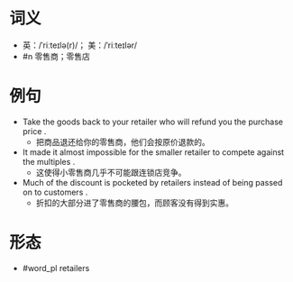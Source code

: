 # 词义
- 英：/ˈriːteɪlə(r)/； 美：/ˈriːteɪlər/
- #n 零售商；零售店
# 例句
- Take the goods back to your retailer who will refund you the purchase price .
	- 把商品退还给你的零售商，他们会按原价退款的。
- It made it almost impossible for the smaller retailer to compete against the multiples .
	- 这使得小零售商几乎不可能跟连锁店竞争。
- Much of the discount is pocketed by retailers instead of being passed on to customers .
	- 折扣的大部分进了零售商的腰包，而顾客没有得到实惠。
# 形态
- #word_pl retailers
